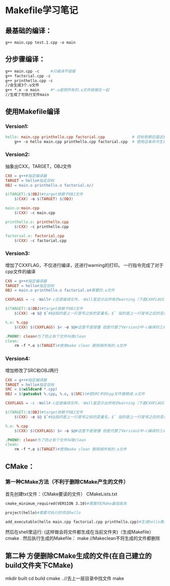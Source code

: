 # Makefile学习笔记

## 最基础的编译：
```
g++ main.cpp test.1.cpp -o main
```
## 分步骤编译：
```Makefile
g++ main.cpp -c 	#只编译不链接
g++ factorial.cpp -c
g++ printhello.cpp -c
//会生成3个.o文件
g++ *.o -o main 	#*.o是把所有的.o文件链接在一起
//生成了可执行文件main
```
## 使用Makefile编译

### Version1:
```Makefile
hello: main.cpp printhello.cpp factorial.cpp			# 目标依赖后面这些文件
    g++ -o hello main.cpp printhello.cpp factorial.cpp  # 使用这条命令生成目标
```

### Version2:
抽象出CXX，TARGET，OBJ文件
```Makefile
CXX = g++#指定编译器
TARGET = hello#指定目标
OBJ = main.o printhello.o factorial.o//

$(TARGET):$(OBJ)#target依赖于OBJ文件
    $(CXX) -o $(TARGET) $(OBJ)

main.o:main.cpp
    $(CXX) -c main.cpp

printhello.o: printhello.cpp
    $(CXX) -c printhello.cpp

factorial.o: factorial.cpp
    $(CXX) -c factorial.cpp
```
### Version3:
增加了CXXFLAG，不仅进行编译，还进行warning的打印。
一行指令完成了对于cpp文件的编译
```Makefile
CXX = g++#指定编译器
TARGET = hello#指定目标
OBJ = main.o printhello.o factorial.o#需要的.o文件

CXXFLAGS = -c -Wall#-c还是编译文件。-Wall是显示出所有的warning（下面CXXFLAGS会分别编译这两个命令）

$(TARGET):$(OBJ)#target依赖于OBJ文件
    $(CXX) -o $@ $ˆ#$@指的是上一行冒号之前的变量名，$ˆ 指的是上一行冒号之后的变量名

%.o: %.cpp
    $(CXX) $(CXXFLAGS) $< -o $@#这里不是很懂 但是代替了Version2中-c编译的三条

.PHONY: clean#为了防止有个文件叫做clean
clean: 
    rm -f *.o $(TARGET)#使用make clean 删除掉所有的.o文件
```

### Version4:
增加修改了SRC和OBJ两行
```Makefile
CXX = g++#指定编译器
TARGET = hello#指定目标
SRC = $(wildcard *.cpp)
OBJ = $(patsubst %.cpp, %.o, $(SRC))#把SRC中的cpp文件替换成.o文件

CXXFLAGS = -c -Wall#-c还是编译文件。-Wall是显示出所有的warning（下面CXXFLAGS会分别编译这两个命令）

$(TARGET):$(OBJ)#target依赖于OBJ文件
    $(CXX) -o $@ $ˆ#$@指的是上一行冒号之前的变量名，$ˆ 指的是上一行冒号之后的变量名

%.o: %.cpp
    $(CXX) $(CXXFLAGS) $< -o $@#这里不是很懂 但是代替了Version2中-c编译的三条

.PHONY: clean#为了防止有个文件叫做clean
clean: 
    rm -f *.o $(TARGET)#使用make clean 删除掉所有的.o文件
```
## CMake：
### 第一种CMake方法（不利于删除CMake产生的文件）

首先创建txt文件：（CMake要读的文件）
CMakeLists.txt
```Makefile
cmake_minimum_required(VERSION 3.10)#需要的CMake最低版本

project(hello)#需要可执行的项目hello

add_executable(hello main.cpp factorial.cpp printhello.cpp)#生成hello需要的文件
```
然后在shell里运行: (这样做会将文件都生成在当前文件夹)（生成Makefile）
cmake .
然后执行生成的Makefile：
make
//Makeclean不将生成的文件都删除

## 第二种 方便删除CMake生成的文件(在自己建立的build文件夹下CMake)

mkdir built
cd build
cmake ..//去上一层目录中找文件
make



